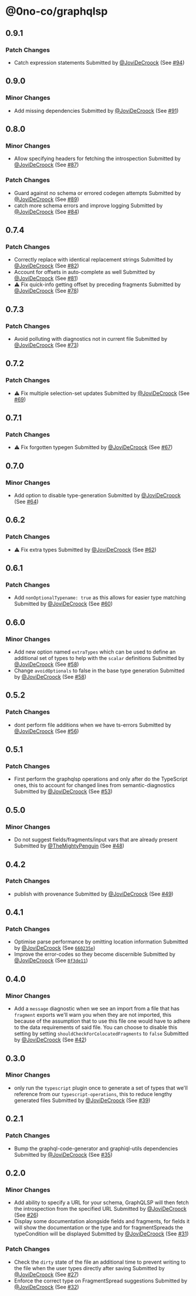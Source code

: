 # @0no-co/graphqlsp

## 0.9.1

### Patch Changes

- Catch expression statements
  Submitted by [@JoviDeCroock](https://github.com/JoviDeCroock) (See [#94](https://github.com/0no-co/GraphQLSP/pull/94))

## 0.9.0

### Minor Changes

- Add missing dependencies
  Submitted by [@JoviDeCroock](https://github.com/JoviDeCroock) (See [#91](https://github.com/0no-co/GraphQLSP/pull/91))

## 0.8.0

### Minor Changes

- Allow specifying headers for fetching the introspection
  Submitted by [@JoviDeCroock](https://github.com/JoviDeCroock) (See [#87](https://github.com/0no-co/GraphQLSP/pull/87))

### Patch Changes

- Guard against no schema or errored codegen attempts
  Submitted by [@JoviDeCroock](https://github.com/JoviDeCroock) (See [#89](https://github.com/0no-co/GraphQLSP/pull/89))
- catch more schema errors and improve logging
  Submitted by [@JoviDeCroock](https://github.com/JoviDeCroock) (See [#84](https://github.com/0no-co/GraphQLSP/pull/84))

## 0.7.4

### Patch Changes

- Correctly replace with identical replacement strings
  Submitted by [@JoviDeCroock](https://github.com/JoviDeCroock) (See [#82](https://github.com/0no-co/GraphQLSP/pull/82))
- Account for offsets in auto-complete as well
  Submitted by [@JoviDeCroock](https://github.com/JoviDeCroock) (See [#81](https://github.com/0no-co/GraphQLSP/pull/81))
- ⚠️ Fix quick-info getting offset by preceding fragments
  Submitted by [@JoviDeCroock](https://github.com/JoviDeCroock) (See [#78](https://github.com/0no-co/GraphQLSP/pull/78))

## 0.7.3

### Patch Changes

- Avoid polluting with diagnostics not in current file
  Submitted by [@JoviDeCroock](https://github.com/JoviDeCroock) (See [#73](https://github.com/0no-co/GraphQLSP/pull/73))

## 0.7.2

### Patch Changes

- ⚠️ Fix multiple selection-set updates
  Submitted by [@JoviDeCroock](https://github.com/JoviDeCroock) (See [#69](https://github.com/0no-co/GraphQLSP/pull/69))

## 0.7.1

### Patch Changes

- ⚠️ Fix forgotten typegen
  Submitted by [@JoviDeCroock](https://github.com/JoviDeCroock) (See [#67](https://github.com/0no-co/GraphQLSP/pull/67))

## 0.7.0

### Minor Changes

- Add option to disable type-generation
  Submitted by [@JoviDeCroock](https://github.com/JoviDeCroock) (See [#64](https://github.com/0no-co/GraphQLSP/pull/64))

## 0.6.2

### Patch Changes

- ⚠️ Fix extra types
  Submitted by [@JoviDeCroock](https://github.com/JoviDeCroock) (See [#62](https://github.com/0no-co/GraphQLSP/pull/62))

## 0.6.1

### Patch Changes

- Add `nonOptionalTypename: true` as this allows for easier type matching
  Submitted by [@JoviDeCroock](https://github.com/JoviDeCroock) (See [#60](https://github.com/0no-co/GraphQLSP/pull/60))

## 0.6.0

### Minor Changes

- Add new option named `extraTypes` which can be used to define an additional set of types to help with the `scalar` definitions
  Submitted by [@JoviDeCroock](https://github.com/JoviDeCroock) (See [#58](https://github.com/0no-co/GraphQLSP/pull/58))
- Change `avoidOptionals` to false in the base type generation
  Submitted by [@JoviDeCroock](https://github.com/JoviDeCroock) (See [#58](https://github.com/0no-co/GraphQLSP/pull/58))

## 0.5.2

### Patch Changes

- dont perform file additions when we have ts-errors
  Submitted by [@JoviDeCroock](https://github.com/JoviDeCroock) (See [#56](https://github.com/0no-co/GraphQLSP/pull/56))

## 0.5.1

### Patch Changes

- First perform the graphqlsp operations and only after do the TypeScript ones, this to account for changed lines from semantic-diagnostics
  Submitted by [@JoviDeCroock](https://github.com/JoviDeCroock) (See [#53](https://github.com/0no-co/GraphQLSP/pull/53))

## 0.5.0

### Minor Changes

- Do not suggest fields/fragments/input vars that are already present
  Submitted by [@TheMightyPenguin](https://github.com/TheMightyPenguin) (See [#48](https://github.com/0no-co/GraphQLSP/pull/48))

## 0.4.2

### Patch Changes

- publish with provenance
  Submitted by [@JoviDeCroock](https://github.com/JoviDeCroock) (See [#49](https://github.com/0no-co/GraphQLSP/pull/49))

## 0.4.1

### Patch Changes

- Optimise parse performance by omitting location information
  Submitted by [@JoviDeCroock](https://github.com/JoviDeCroock) (See [`660235e`](https://github.com/0no-co/GraphQLSP/commit/660235ef782e60de29f3199c0df839db1f4dfd21))
- Improve the error-codes so they become discernible
  Submitted by [@JoviDeCroock](https://github.com/JoviDeCroock) (See [`8f3de11`](https://github.com/0no-co/GraphQLSP/commit/8f3de11a768bd92a80c4570505f5eab8d8cdb441))

## 0.4.0

### Minor Changes

- Add a `message` diagnostic when we see an import from a file that has `fragment` exports we'll warn you when they are not imported, this because of the assumption that to use this file one would have to adhere to the data requirements of said file.
  You can choose to disable this setting by setting `shouldCheckForColocatedFragments` to `false`
  Submitted by [@JoviDeCroock](https://github.com/JoviDeCroock) (See [#42](https://github.com/0no-co/GraphQLSP/pull/42))

## 0.3.0

### Minor Changes

- only run the `typescript` plugin once to generate a set of types that we'll reference from our
  `typescript-operations`, this to reduce lengthy generated files
  Submitted by [@JoviDeCroock](https://github.com/JoviDeCroock) (See [#39](https://github.com/0no-co/GraphQLSP/pull/39))

## 0.2.1

### Patch Changes

- Bump the graphql-code-generator and graphiql-utils dependencies
  Submitted by [@JoviDeCroock](https://github.com/JoviDeCroock) (See [#35](https://github.com/0no-co/GraphQLSP/pull/35))

## 0.2.0

### Minor Changes

- Add ability to specify a URL for your schema, GraphQLSP will then fetch the introspection from the specified URL
  Submitted by [@JoviDeCroock](https://github.com/JoviDeCroock) (See [#26](https://github.com/0no-co/GraphQLSP/pull/26))
- Display some documentation alongside fields and fragments, for fields it will show the documentation or the type and for fragmentSpreads the typeCondition will be displayed
  Submitted by [@JoviDeCroock](https://github.com/JoviDeCroock) (See [#31](https://github.com/0no-co/GraphQLSP/pull/31))

### Patch Changes

- Check the `dirty` state of the file an additional time to prevent writing to the file when the user types directly after saving
  Submitted by [@JoviDeCroock](https://github.com/JoviDeCroock) (See [#27](https://github.com/0no-co/GraphQLSP/pull/27))
- Enforce the correct type on FragmentSpread suggestions
  Submitted by [@JoviDeCroock](https://github.com/JoviDeCroock) (See [#32](https://github.com/0no-co/GraphQLSP/pull/32))
